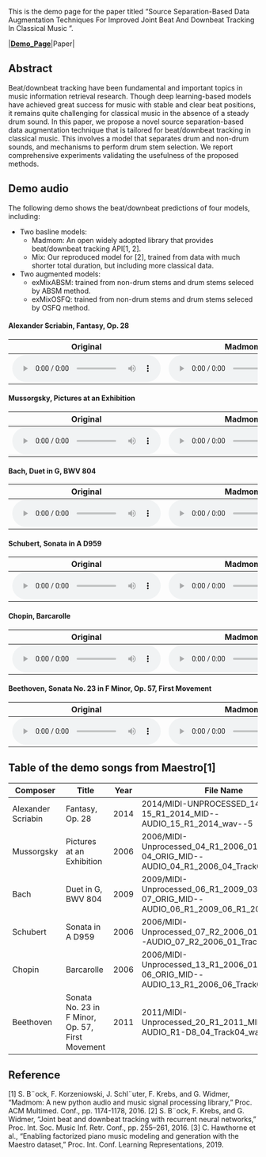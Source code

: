 
This is the demo page for the paper titled “Source Separation-Based Data Augmentation Techniques For Improved Joint Beat And Downbeat Tracking In Classical Music ”.

|[**Demo_Page**](https://sunnycyc.github.io/aug4beat_demo/)|Paper|

## Abstract
Beat/downbeat tracking have been fundamental and important topics in music information retrieval research. Though deep learning-based models have achieved great success for music with stable and clear beat positions, it remains quite challenging for classical music in the absence of a steady drum sound. In this paper, we propose a novel source separation-based data augmentation technique that is tailored for beat/downbeat tracking in classical music. This involves a model that separates drum and non-drum sounds, and mechanisms to perform drum stem selection. We report comprehensive experiments validating the usefulness of the proposed methods.

## Demo audio

The following demo shows the beat/downbeat predictions of four models, including:
* Two basline models:
    * Madmom: An open widely adopted library that provides beat/downbeat tracking API[1, 2].
    * Mix: Our reproduced model for [2], trained from data with much shorter total duration, but including more classical data.
* Two augmented models:
    * exMixABSM: trained from non-drum stems and drum stems seleced by ABSM method.
    * exMixOSFQ: trained from non-drum stems and drum stems seleced by OSFQ method.

#### Alexander Scriabin, Fantasy, Op. 28

|Original|Madmom|   Mix   |exMixABSM|exMixOSFQ| 
|---|---|---|---|---| 
|<audio src="Demo_mp3\ori\cut_MIDI-UNPROCESSED_14-15_R1_2014_MID--AUDIO_15_R1_2014_wav--5.mp3" controls="" preload=""></audio>|<audio src="Demo_mp3\Madmom\cut_MIDI-UNPROCESSED_14-15_R1_2014_MID--AUDIO_15_R1_2014_wav--5_click.mp3" controls="" preload=""></audio>|<audio src="Demo_mp3\Mix\cut_MIDI-UNPROCESSED_14-15_R1_2014_MID--AUDIO_15_R1_2014_wav--5_click.mp3" controls="" preload=""></audio>|<audio src="Demo_mp3\excludeMixABSM\cut_MIDI-UNPROCESSED_14-15_R1_2014_MID--AUDIO_15_R1_2014_wav--5_click.mp3" controls="" preload=""></audio>|<audio src="Demo_mp3\excludeMixOSFQ\cut_MIDI-UNPROCESSED_14-15_R1_2014_MID--AUDIO_15_R1_2014_wav--5_click.mp3" controls="" preload=""></audio>|

#### Mussorgsky, Pictures at an Exhibition 

|Original|Madmom|   Mix   |exMixABSM|exMixOSFQ| 
|---|---|---|---|---| 
|<audio src="Demo_mp3\ori\cut_MIDI-Unprocessed_04_R1_2006_01-04_ORIG_MID--AUDIO_04_R1_2006_04_Track04_wav.mp3" controls="" preload=""></audio>|<audio src="Demo_mp3\Madmom\cut_MIDI-Unprocessed_04_R1_2006_01-04_ORIG_MID--AUDIO_04_R1_2006_04_Track04_wav_click.mp3" controls="" preload=""></audio>|<audio src="Demo_mp3\Mix\cut_MIDI-Unprocessed_04_R1_2006_01-04_ORIG_MID--AUDIO_04_R1_2006_04_Track04_wav_click.mp3" controls="" preload=""></audio>|<audio src="Demo_mp3\excludeMixABSM\cut_MIDI-Unprocessed_04_R1_2006_01-04_ORIG_MID--AUDIO_04_R1_2006_04_Track04_wav_click.mp3" controls="" preload=""></audio>|<audio src="Demo_mp3\excludeMixOSFQ\cut_MIDI-Unprocessed_04_R1_2006_01-04_ORIG_MID--AUDIO_04_R1_2006_04_Track04_wav_click.mp3" controls="" preload=""></audio>|

#### Bach, Duet in G, BWV 804

|Original|Madmom|   Mix   |exMixABSM|exMixOSFQ| 
|---|---|---|---|---| 
|<audio src="Demo_mp3\ori\cut_MIDI-Unprocessed_06_R1_2009_03-07_ORIG_MID--AUDIO_06_R1_2009_06_R1_2009_04_WAV.mp3" controls="" preload=""></audio>|<audio src="Demo_mp3\Madmom\cut_MIDI-Unprocessed_06_R1_2009_03-07_ORIG_MID--AUDIO_06_R1_2009_06_R1_2009_04_WAV_click.mp3" controls="" preload=""></audio>|<audio src="Demo_mp3\Mix\cut_MIDI-Unprocessed_06_R1_2009_03-07_ORIG_MID--AUDIO_06_R1_2009_06_R1_2009_04_WAV_click.mp3" controls="" preload=""></audio>|<audio src="Demo_mp3\excludeMixABSM\cut_MIDI-Unprocessed_06_R1_2009_03-07_ORIG_MID--AUDIO_06_R1_2009_06_R1_2009_04_WAV_click.mp3" controls="" preload=""></audio>|<audio src="Demo_mp3\excludeMixOSFQ\cut_MIDI-Unprocessed_06_R1_2009_03-07_ORIG_MID--AUDIO_06_R1_2009_06_R1_2009_04_WAV_click.mp3" controls="" preload=""></audio>|

#### Schubert, Sonata in A D959

|Original|Madmom|   Mix   |exMixABSM|exMixOSFQ| 
|---|---|---|---|---| 
|<audio src="Demo_mp3\ori\cut_MIDI-Unprocessed_07_R2_2006_01_ORIG_MID--AUDIO_07_R2_2006_01_Track01_wav.mp3" controls="" preload=""></audio>|<audio src="Demo_mp3\Madmom\cut_MIDI-Unprocessed_07_R2_2006_01_ORIG_MID--AUDIO_07_R2_2006_01_Track01_wav_click.mp3" controls="" preload=""></audio>|<audio src="Demo_mp3\Mix\cut_MIDI-Unprocessed_07_R2_2006_01_ORIG_MID--AUDIO_07_R2_2006_01_Track01_wav_click.mp3" controls="" preload=""></audio>|<audio src="Demo_mp3\excludeMixABSM\cut_MIDI-Unprocessed_07_R2_2006_01_ORIG_MID--AUDIO_07_R2_2006_01_Track01_wav_click.mp3" controls="" preload=""></audio>|<audio src="Demo_mp3\excludeMixOSFQ\cut_MIDI-Unprocessed_07_R2_2006_01_ORIG_MID--AUDIO_07_R2_2006_01_Track01_wav_click.mp3" controls="" preload=""></audio>|

#### Chopin, Barcarolle

|Original|Madmom|   Mix   |exMixABSM|exMixOSFQ| 
|---|---|---|---|---| 
|<audio src="Demo_mp3\ori\cut_MIDI-Unprocessed_13_R1_2006_01-06_ORIG_MID--AUDIO_13_R1_2006_06_Track06_wav.mp3" controls="" preload=""></audio>|<audio src="Demo_mp3\Madmom\cut_MIDI-Unprocessed_13_R1_2006_01-06_ORIG_MID--AUDIO_13_R1_2006_06_Track06_wav_click.mp3" controls="" preload=""></audio>|<audio src="Demo_mp3\Mix\cut_MIDI-Unprocessed_13_R1_2006_01-06_ORIG_MID--AUDIO_13_R1_2006_06_Track06_wav_click.mp3" controls="" preload=""></audio>|<audio src="Demo_mp3\excludeMixABSM\cut_MIDI-Unprocessed_13_R1_2006_01-06_ORIG_MID--AUDIO_13_R1_2006_06_Track06_wav_click.mp3" controls="" preload=""></audio>|<audio src="Demo_mp3\excludeMixOSFQ\cut_MIDI-Unprocessed_13_R1_2006_01-06_ORIG_MID--AUDIO_13_R1_2006_06_Track06_wav_click.mp3" controls="" preload=""></audio>|

#### Beethoven, Sonata No. 23 in F Minor, Op. 57, First Movement

|Original|Madmom|   Mix   |exMixABSM|exMixOSFQ| 
|---|---|---|---|---| 
|<audio src="Demo_mp3\ori\cut_MIDI-Unprocessed_20_R1_2011_MID--AUDIO_R1-D8_04_Track04_wav.mp3" controls="" preload=""></audio>|<audio src="Demo_mp3\Madmom\cut_MIDI-Unprocessed_20_R1_2011_MID--AUDIO_R1-D8_04_Track04_wav_click.mp3" controls="" preload=""></audio>|<audio src="Demo_mp3\Mix\cut_MIDI-Unprocessed_20_R1_2011_MID--AUDIO_R1-D8_04_Track04_wav_click.mp3" controls="" preload=""></audio>|<audio src="Demo_mp3\excludeMixABSM\cut_MIDI-Unprocessed_20_R1_2011_MID--AUDIO_R1-D8_04_Track04_wav_click.mp3" controls="" preload=""></audio>|<audio src="Demo_mp3\excludeMixOSFQ\cut_MIDI-Unprocessed_20_R1_2011_MID--AUDIO_R1-D8_04_Track04_wav_click.mp3" controls="" preload=""></audio>|

## Table of the demo songs from Maestro[1]

| Composer | Title | Year | File Name |
| -------- | ----- | ---- | --------- |
|Alexander Scriabin|Fantasy, Op. 28|2014|2014/MIDI-UNPROCESSED_14-15_R1_2014_MID--AUDIO_15_R1_2014_wav--5|
| Mussorgsky |Pictures at an Exhibition|2006|2006/MIDI-Unprocessed_04_R1_2006_01-04_ORIG_MID--AUDIO_04_R1_2006_04_Track04_wav|
|Bach |Duet in G, BWV 804|2009 |2009/MIDI-Unprocessed_06_R1_2009_03-07_ORIG_MID--AUDIO_06_R1_2009_06_R1_2009_04_WAV|
|Schubert|Sonata in A D959|2006|2006/MIDI-Unprocessed_07_R2_2006_01_ORIG_MID--AUDIO_07_R2_2006_01_Track01_wav|
|Chopin |Barcarolle|2006|2006/MIDI-Unprocessed_13_R1_2006_01-06_ORIG_MID--AUDIO_13_R1_2006_06_Track06_wav|
|Beethoven|Sonata No. 23 in F Minor, Op. 57, First Movement| 2011|2011/MIDI-Unprocessed_20_R1_2011_MID--AUDIO_R1-D8_04_Track04_wav|

## Reference

[1] S. B¨ock, F. Korzeniowski, J. Schl¨uter, F. Krebs, and G. Widmer, “Madmom: A new python audio and music signal processing library,” Proc. ACM Multimed. Conf., pp. 1174-1178, 2016.
[2] S. B¨ock, F. Krebs, and G. Widmer, “Joint beat and downbeat tracking with recurrent neural networks,” Proc. Int. Soc. Music Inf. Retr. Conf., pp. 255–261, 2016.
[3] C. Hawthorne et al., “Enabling factorized piano music modeling and generation with the Maestro dataset,” Proc. Int. Conf. Learning Representations, 2019.
                            

